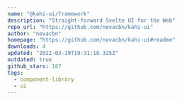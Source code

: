 ```yaml
---
name: "@kahi-ui/framework"
description: "Straight-forward Svelte UI for the Web"
repo_url: "https://github.com/novacbn/kahi-ui"
author: "novacbn"
homepage: "https://github.com/novacbn/kahi-ui#readme"
downloads: 4
updated: "2022-03-19T19:31:18.325Z"
outdated: true
github_stars: 187
tags: 
  - component-library
  - ui
---
```

